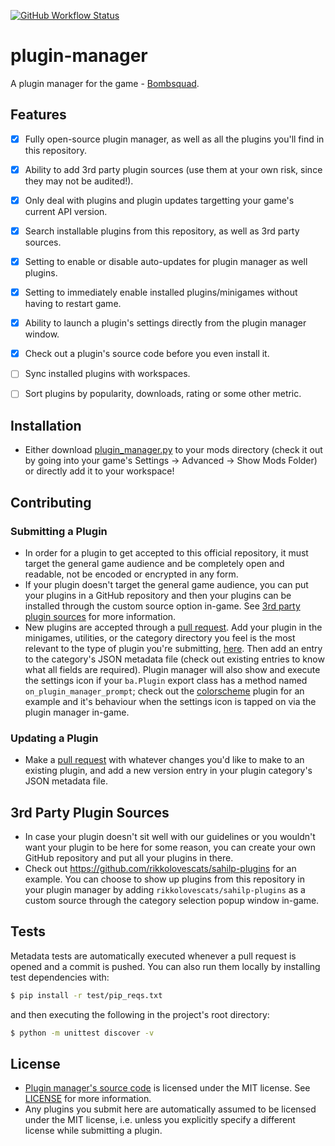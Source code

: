 [![GitHub Workflow Status](https://img.shields.io/github/workflow/status/bombsquad-community/plugin-manager/Flake8)](https://github.com/bombsquad-community/plugin-manager/actions)

# plugin-manager

A plugin manager for the game - [Bombsquad](https://www.froemling.net/apps/bombsquad).


## Features

- [x] Fully open-source plugin manager, as well as all the plugins you'll find in this repository.
- [x] Ability to add 3rd party plugin sources (use them at your own risk, since they may not be audited!).
- [x] Only deal with plugins and plugin updates targetting your game's current API version.
- [x] Search installable plugins from this repository, as well as 3rd party sources.
- [x] Setting to enable or disable auto-updates for plugin manager as well plugins.
- [x] Setting to immediately enable installed plugins/minigames without having to restart game.
- [x] Ability to launch a plugin's settings directly from the plugin manager window.
- [x] Check out a plugin's source code before you even install it.
- [ ] Sync installed plugins with workspaces.
- [ ] Sort plugins by popularity, downloads, rating or some other metric.


## Installation

- Either download [plugin_manager.py](https://raw.githubusercontent.com/bombsquad-community/plugin-manager/main/plugin_manager.py)
  to your mods directory (check it out by going into your game's Settings -> Advanced -> Show Mods Folder) or directly add
  it to your workspace!


## Contributing

### Submitting a Plugin
- In order for a plugin to get accepted to this official repository, it must target the general game audience and be
  completely open and readable, not be encoded or encrypted in any form.
- If your plugin doesn't target the general game audience, you can put your plugins in a GitHub repository and then
  your plugins can be installed through the custom source option in-game.
  See [3rd party plugin sources](#3rd-party-plugin-sources) for more information.
- New plugins are accepted through a [pull request](../../compare). Add your plugin in the minigames, utilities, or
  the category directory you feel is the most relevant to the type of plugin you're submitting, [here](plugins).
  Then add an entry to the category's JSON metadata file (check out existing entries to know what all fields are required).
  Plugin manager will also show and execute the settings icon if your `ba.Plugin` export class has a method named
  `on_plugin_manager_prompt`; check out the
  [colorscheme](https://github.com/bombsquad-community/plugin-manager/blob/f24f0ca5ded427f6041795021f1af2e6a08b6ce9/plugins/utilities/colorscheme.py#L419-L420)
  plugin for an example and it's behaviour when the settings icon is tapped on via the plugin manager in-game.

### Updating a Plugin
- Make a [pull request](../../compare) with whatever changes you'd like to make to an existing plugin, and add a new
  version entry in your plugin category's JSON metadata file.

## 3rd Party Plugin Sources
- In case your plugin doesn't sit well with our guidelines or you wouldn't want your plugin to be here for some reason,
  you can create your own GitHub repository and put all your plugins in there.
- Check out https://github.com/rikkolovescats/sahilp-plugins for an example. You can choose to show up plugins from this
  repository in your plugin manager by adding `rikkolovescats/sahilp-plugins` as a custom source through the category
  selection popup window in-game.


## Tests

Metadata tests are automatically executed whenever a pull request is opened and a commit is pushed. You can also run them
locally by installing test dependencies with:

```bash
$ pip install -r test/pip_reqs.txt
```

and then executing the following in the project's root directory:

```bash
$ python -m unittest discover -v
```

## License

- [Plugin manager's source code](plugin_manager.py) is licensed under the MIT license. See [LICENSE](LICENSE) for more
  information.
- Any plugins you submit here are automatically assumed to be licensed under the MIT license, i.e. unless you explicitly
  specify a different license while submitting a plugin.
